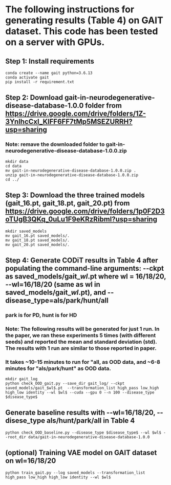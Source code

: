 # The following instructions for generating results (Table 4) on GAIT dataset. This code has been tested on a server with GPUs.

## Step 1: Install requirements
    conda create --name gait python=3.6.13
    conda activate gait
    pip install -r requirement.txt

## Step 2: Download gait-in-neurodegenerative-disease-database-1.0.0 folder from https://drive.google.com/drive/folders/1Z-3YnlhcCxI_KlFF6FF7tMp5MSEZURRH?usp=sharing
### Note: remave the downloaded folder to gait-in-neurodegenerative-disease-database-1.0.0.zip
    mkdir data
    cd data
    mv gait-in-neurodegenerative-disease-database-1.0.0.zip .
    unzip gait-in-neurodegenerative-disease-database-1.0.0.zip
    cd ../

## Step 3: Download the three trained models (gait_16.pt, gait_18.pt, gait_20.pt) from https://drive.google.com/drive/folders/1p0F2D3oTUgB3QKq_0uLu1F9eKRzRibml?usp=sharing
    mkdir saved_models
    mv gait_16.pt saved_models/.
    mv gait_18.pt saved_models/.
    mv gait_20.pt saved_models/.

## Step 4: Generate CODiT results in Table 4 after populating the command-line arguments: --ckpt as saved_models/gait_$wl$.pt where wl = 16/18/20, --wl=16/18/20 (same as wl in saved_models/gait_$wl$.pt), and --disease\_type=als/park/hunt/all
### park is for PD, hunt is for HD

### Note: The following results will be generated for just 1 run. In the paper, we ran these experiments 5 times (with different seeds) and reported the mean and standard deviation (std). The results with 1 run are similar to those reported in paper. 

### It takes ~10-15 minutes to run for "all, as OOD data, and ~6-8 minutes for "als/park/hunt" as OOD data.

    mkdir gait_log
    python check_OOD_gait.py --save_dir gait_log/ --ckpt saved_models/gait_$wl$.pt  --transformation_list high_pass low_high high_low identity --wl $wl$ --cuda --gpu 0 --n 100 --disease_type $disease_type$
    
## Generate baseline results with --wl=16/18/20, --disese\_type als/hunt/park/all in Table 4
    python check_OOD_baseline.py --disease_type $disease_type$ --wl $wl$ --root_dir data/gait-in-neurodegenerative-disease-database-1.0.0

## (optional) Training VAE model on GAIT dataset on wl=16/18/20
    python train_gait.py --log saved_models --transformation_list high_pass low_high high_low identity --wl $wl$


